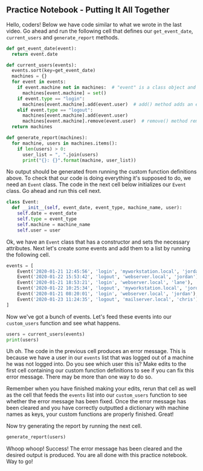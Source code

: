 ## Practice Notebook - Putting It All Together

Hello, coders! Below we have code similar to what we wrote in the last video. Go ahead and run the following cell that defines our `get_event_date`, `current_users` and `generate_report` methods.

```python
def get_event_date(event):
  return event.date

def current_users(events):
  events.sort(key=get_event_date)
  machines = {}
  for event in events:
    if event.machine not in machines:  # "event" is a class object and machine is its attribute
      machines[event.machine] = set()
    if event.type == "login":
      machines[event.machine].add(event.user)  # add() method adds an element to the set
    elif event.type == "logout":
      machines[event.machine].add(event.user)
      machines[event.machine].remove(event.user)  # remove() method removes an element from the set
  return machines

def generate_report(machines):
  for machine, users in machines.items():
    if len(users) > 0:
      user_list = ", ".join(users)
      print("{}: {}".format(machine, user_list))
```

No output should be generated from running the custom function definitions above. To check that our code is doing everything it's supposed to do, we need an `Event` class. The code in the next cell below initializes our `Event` class. Go ahead and run this cell next.

```python
class Event:
  def __init__(self, event_date, event_type, machine_name, user):
    self.date = event_date
    self.type = event_type
    self.machine = machine_name
    self.user = user
```

Ok, we have an `Event` class that has a constructor and sets the necessary attributes. Next let's create some events and add them to a list by running the following cell.

```python
events = [
    Event('2020-01-21 12:45:56', 'login', 'myworkstation.local', 'jordan'),
    Event('2020-01-22 15:53:42', 'logout', 'webserver.local', 'jordan'),
    Event('2020-01-21 18:53:21', 'login', 'webserver.local', 'lane'),
    Event('2020-01-22 10:25:34', 'logout', 'myworkstation.local', 'jordan'),
    Event('2020-01-21 08:20:01', 'login', 'webserver.local', 'jordan'),
    Event('2020-01-23 11:24:35', 'logout', 'mailserver.local', 'chris'),
]
```

Now we've got a bunch of events. Let's feed these events into our `custom_users` function and see what happens.

```python
users = current_users(events)
print(users)
```

Uh oh. The code in the previous cell produces an error message. This is because we have a user in our `events` list that was logged out of a machine he was not logged into. Do you see which user this is? Make edits to the first cell containing our custom function definitions to see if you can fix this error message. There may be more than one way to do so.

Remember when you have finished making your edits, rerun that cell as well as the cell that feeds the `events` list into our `custom_users` function to see whether the error message has been fixed. Once the error message has been cleared and you have correctly outputted a dictionary with machine names as keys, your custom functions are properly finished. Great!

Now try generating the report by running the next cell.

```python
generate_report(users)
```

Whoop whoop! Success! The error message has been cleared and the desired output is produced. You are all done with this practice notebook. Way to go!
